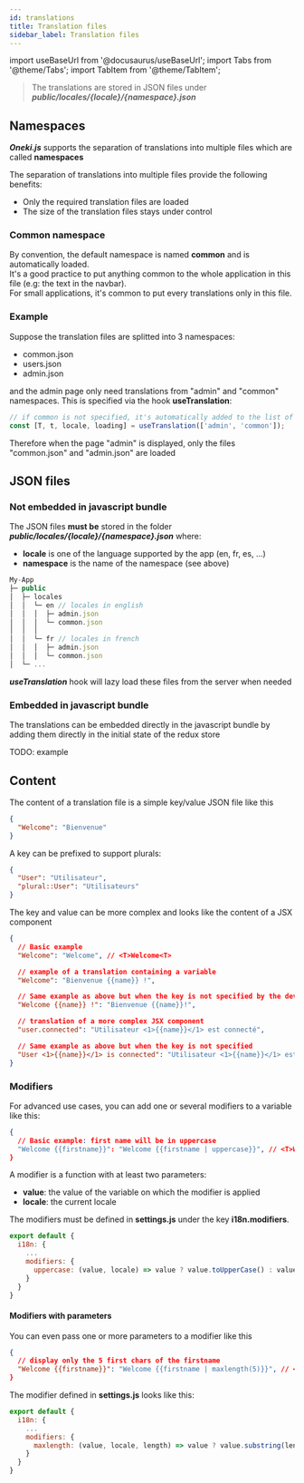 ```yaml
---
id: translations
title: Translation files
sidebar_label: Translation files
---
```

import useBaseUrl from '@docusaurus/useBaseUrl';
import Tabs from '@theme/Tabs';
import TabItem from '@theme/TabItem';

> The translations are stored in JSON files under ***public/locales/{locale}/{namespace}.json***

## Namespaces

***Oneki.js*** supports the separation of translations into multiple files which are called **namespaces**

The separation of translations into multiple files provide the following benefits:
- Only the required translation files are loaded
- The size of the translation files stays under control

### Common namespace
By convention, the default namespace is named **common** and is automatically loaded.<br/>
It's a good practice to put anything common to the whole application in this file (e.g: the text in the navbar). <br/>
For small applications, it's common to put every translations only in this file.

### Example
Suppose the translation files are splitted into 3 namespaces:
- common.json
- users.json
- admin.json

and the admin page only need translations from "admin" and "common" namespaces. This is specified via the hook **useTranslation**:

```javascript
// if common is not specified, it's automatically added to the list of required namespaces
const [T, t, locale, loading] = useTranslation(['admin', 'common']); 
```

Therefore when the page "admin" is displayed, only the files "common.json" and "admin.json" are loaded

## JSON files
### Not embedded in javascript bundle
The JSON files **must be** stored in the folder ***public/locales/{locale}/{namespace}.json*** where:
- **locale** is one of the language supported by the app (en, fr, es, ...)
- **namespace** is the name of the namespace (see above)

```javascript
My-App
├─ public
│  ├─ locales
│  │  └─ en // locales in english
│  │  │  ├─ admin.json
│  │  │  └─ common.json 
│  │  │
│  │  └─ fr // locales in french
│  │  │  ├─ admin.json
│  │  │  └─ common.json 
│  └─ ...
```
***useTranslation*** hook will lazy load these files from the server when needed

### Embedded in javascript bundle
The translations can be embedded directly in the javascript bundle by adding them directly in the initial state of the redux store

TODO: example

## Content
The content of a translation file is a simple key/value JSON file like this

```json
{
  "Welcome": "Bienvenue"
}
```

A key can be prefixed to support plurals:
```json
{
  "User": "Utilisateur",
  "plural::User": "Utilisateurs"
}
```

The key and value can be more complex and looks like the content of a JSX component<br/>
```json
{
  // Basic example
  "Welcome": "Welcome", // <T>Welcome<T>

  // example of a translation containing a variable
  "Welcome": "Bienvenue {{name}} !", 

  // Same example as above but when the key is not specified by the developer. The key is therefore equal to the content of the default language
  "Welcome {{name}} !": "Bienvenue {{name}}!", 

  // translation of a more complex JSX component
  "user.connected": "Utilisateur <1>{{name}}</1> est connecté", 

  // Same example as above but when the key is not specified
  "User <1>{{name}}</1> is connected": "Utilisateur <1>{{name}}</1> est connecté"
}
```

### Modifiers
For advanced use cases, you can add one or several modifiers to a variable like this:

```json
{
  // Basic example: first name will be in uppercase
  "Welcome {{firstname}}": "Welcome {{firstname | uppercase}}", // <T>Welcome {{firstname}}<T>
}
```

A modifier is a function with at least two parameters:
- **value**: the value of the variable on which the modifier is applied
- **locale**: the current locale

The modifiers must be defined in **settings.js** under the key **i18n.modifiers**. 

```javascript
export default {
  i18n: {
    ...
    modifiers: {
      uppercase: (value, locale) => value ? value.toUpperCase() : value
    }
  }
}
```

#### Modifiers with parameters
You can even pass one or more parameters to a modifier like this
```json
{
  // display only the 5 first chars of the firstname
  "Welcome {{firstname}}": "Welcome {{firstname | maxlength(5)}}", // <T>Welcome {{firstname}}<T>
}
```

The modifier defined in **settings.js** looks like this:
```javascript
export default {
  i18n: {
    ...
    modifiers: {
      maxlength: (value, locale, length) => value ? value.substring(length) : value
    }
  }
}
```
